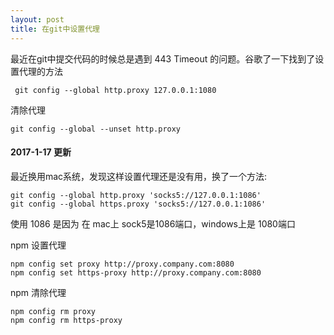 ```yaml
---
layout: post
title: 在git中设置代理
---
```

最近在git中提交代码的时候总是遇到 443 Timeout 的问题。谷歌了一下找到了设置代理的方法
<!-- more -->


     git config --global http.proxy 127.0.0.1:1080
     
清除代理

    git config --global --unset http.proxy
    
#### 2017-1-17 更新
最近换用mac系统，发现这样设置代理还是没有用，换了一个方法:

    git config --global http.proxy 'socks5://127.0.0.1:1086'
    git config --global https.proxy 'socks5://127.0.0.1:1086'
    
使用 1086 是因为 在 mac上 sock5是1086端口，windows上是 1080端口
    
npm 设置代理

    npm config set proxy http://proxy.company.com:8080
    npm config set https-proxy http://proxy.company.com:8080
    
npm 清除代理

    npm config rm proxy
    npm config rm https-proxy
    
